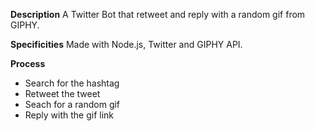 **Description**
A Twitter Bot that retweet and reply with a random gif from GIPHY.

**Specificities**
Made with Node.js, Twitter and GIPHY API.

**Process**
- Search for the hashtag
- Retweet the tweet
- Seach for a random gif
- Reply with the gif link

